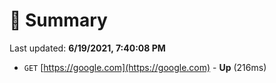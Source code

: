 # 📖 Summary
Last updated: **6/19/2021, 7:40:08 PM**

- `GET` [https://google.com](https://google.com) - **Up** (216ms)
